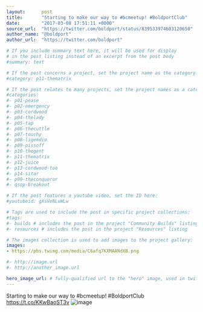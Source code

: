 ```yaml
---
layout:      post
title:       "Starting to make our way to #bcmeetup! #BoldportClub"
date:        "2017-03-08 17:51:11 +0000"
source_url:  "https://twitter.com/boldport/status/839533974603120650"
author_name: "@boldport"
author_url:  "https://twitter.com/boldport"

# If you include summary text here, it will be used for display
# in the post listing instead of an excerpt from the post body
#summary: text

# If the post concerns a project, set the project name as the category:
#category: p11-thematrix

# If the post relates to many projects, set the project names as a categories array:
#categories:
#- p01-pease
#- p02-emergency
#- p03-cordwood
#- p04-thelady
#- p05-tap
#- p06-thecuttle
#- p07-touchy
#- p08-ligemdio
#- p09-pissoff
#- p10-thegent
#- p11-thematrix
#- p12-juice
#- p13-cordwood-too
#- p14-sitar
#- p99-theconqueror
#- qsop-breakout

# If the post features a youtube video, set the ID here:
#youtubeid: gXsVeNLuWLw

# Tags are used to include the post in specific project collections:
#tags:
#- builds # includes the post in the project "Community Builds" listing
#- resources # includes the post in the project "Resources" listing

# The images collection is used to add images to the project gallery:
images:
- https://pbs.twimg.com/media/C6afq7KXMAANdXB.png

#- http://image.url
#- http://another_image.url

hero_image_url: # fully-qualified url to the "hero" image, used in twitter cards for example
---
```


Starting to make our way to #bcmeetup! #BoldportClub https://t.co/KKwBaoST3v
![image](https://pbs.twimg.com/media/C6afq7KXMAANdXB.png)


